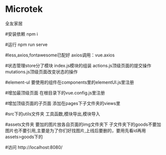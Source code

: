 # Microtek
全友家居

#安装依赖
npm i

#运行
npm run serve

#less,axios,fontawesome已配好
axios调用：vue.axios

#状态管理store分了模块
index.js模块的组装
actions.js顶级页面的提交操作
mutations.js顶级页面改变状态的操作

#element-ul
要使用的组件在components里的elementUI.js里注册

#增加最顶级页面
在根目录下的vue.config.js里注册

#增加顶级页面的子页面
添加在pages下子文件夹的views里

#src下的utils文件夹
工具函数,模块导出,模块导入

#assets文件夹
要加的图片放各自页面的img文件夹下
子文件夹下的goods不要加图片也不要引用,主要是为了你们好找图片,上线后要删的，要用先看id再用assets>goods下的

#访问
http://localhost:8080/
